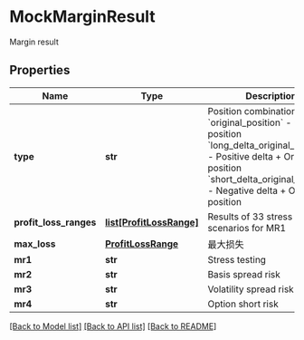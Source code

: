 # MockMarginResult

Margin result
## Properties
Name | Type | Description | Notes
------------ | ------------- | ------------- | -------------
**type** | **str** | Position combination type &#x60;original_position&#x60; - Original position &#x60;long_delta_original_position&#x60; - Positive delta + Original position &#x60;short_delta_original_position&#x60; - Negative delta + Original position | [optional] 
**profit_loss_ranges** | [**list[ProfitLossRange]**](ProfitLossRange.md) | Results of 33 stress scenarios for MR1 | [optional] 
**max_loss** | [**ProfitLossRange**](.md) | 最大损失 | [optional] 
**mr1** | **str** | Stress testing | [optional] 
**mr2** | **str** | Basis spread risk | [optional] 
**mr3** | **str** | Volatility spread risk | [optional] 
**mr4** | **str** | Option short risk | [optional] 

[[Back to Model list]](../README.md#documentation-for-models) [[Back to API list]](../README.md#documentation-for-api-endpoints) [[Back to README]](../README.md)


